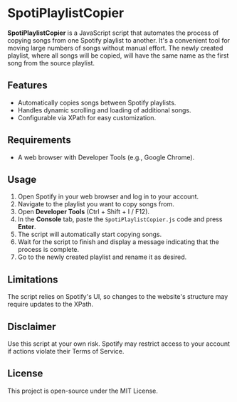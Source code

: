 # SpotiPlaylistCopier
**SpotiPlaylistCopier** is a JavaScript script that automates the process of copying songs from one Spotify playlist to another. It's a convenient tool for moving large numbers of songs without manual effort. 
The newly created playlist, where all songs will be copied, will have the same name as the first song from the source playlist.

## Features
- Automatically copies songs between Spotify playlists.
- Handles dynamic scrolling and loading of additional songs.
- Configurable via XPath for easy customization.

## Requirements
- A web browser with Developer Tools (e.g., Google Chrome).

## Usage
1. Open Spotify in your web browser and log in to your account.
2. Navigate to the playlist you want to copy songs from.
3. Open **Developer Tools** (Ctrl + Shift + I / F12).
4. In the **Console** tab, paste the `SpotiPlaylistCopier.js` code and press **Enter**.
5. The script will automatically start copying songs.
6. Wait for the script to finish and display a message indicating that the process is complete.
7. Go to the newly created playlist and rename it as desired.

## Limitations
The script relies on Spotify's UI, so changes to the website's structure may require updates to the XPath.

## Disclaimer
Use this script at your own risk. Spotify may restrict access to your account if actions violate their Terms of Service.

## License
This project is open-source under the MIT License.
